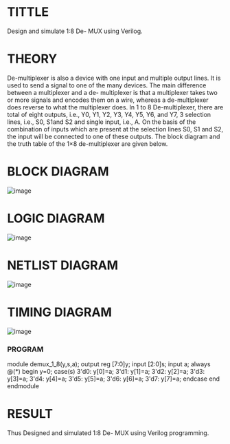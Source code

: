 # TITTLE
Design and simulate 1:8 De- MUX using Verilog.
# THEORY
De-multiplexer is also a device with one input and multiple output lines. It is used to send a signal to one of the many devices. The main difference between a multiplexer and a de- multiplexer is that a multiplexer takes two or more signals and encodes them on a wire, whereas a de-multiplexer does reverse to what the multiplexer does. In 1 to 8 De-multiplexer, there are total of eight outputs, i.e., Y0, Y1, Y2, Y3, Y4, Y5, Y6, and Y7, 3 selection lines, i.e., S0, S1and S2 and single input, i.e., A. On the basis of the combination of inputs which are present at the selection lines S0, S1 and S2, the input will be connected to one of these outputs. The block diagram and the truth table of the 1×8 de-multiplexer are given below.
# BLOCK DIAGRAM
![image](https://github.com/rathishc12/Simulation-project--Digital-Electronics/assets/120539398/9141f8dc-aefd-49d7-98c2-fdf71ce1220f)

# LOGIC DIAGRAM
![image](https://github.com/rathishc12/Simulation-project--Digital-Electronics/assets/120539398/c698afeb-5275-452c-9a9f-d5146f46bde7)

# NETLIST DIAGRAM
![image](https://github.com/rathishc12/Simulation-project--Digital-Electronics/assets/120539398/caaa0142-2172-414a-96ac-fe2a5d520381)

# TIMING DIAGRAM
![image](https://github.com/rathishc12/Simulation-project--Digital-Electronics/assets/120539398/e9e27332-b1e2-42fa-a2d2-1dd01744e0e3)

### PROGRAM
module demux_1_8(y,s,a); output reg [7:0]y;
input [2:0]s; input a;
always @(*) begin y=0;
case(s) 3'd0: y[0]=a; 
3'd1: y[1]=a; 3'd2: y[2]=a; 
3'd3: y[3]=a; 3'd4: y[4]=a;
3'd5: y[5]=a; 3'd6: y[6]=a;
3'd7: y[7]=a; 
endcase 
end 
endmodule
# RESULT
Thus Designed and simulated 1:8 De- MUX using Verilog programming.
